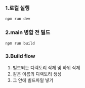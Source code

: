 
### 1.로컬 실행
```
npm run dev
```

### 2.main 병합 전 빌드
```
npm run build
```

### 3.Build flow
1. 빌드되는 디렉토리 삭제 및 하위 삭제 
2. 같은 이름의 디렉토리 생성 
3. 그 안에 빌드파일 넣기

